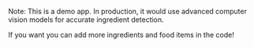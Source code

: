 Note: This is a demo app. In production, it would use advanced computer vision models for accurate ingredient detection.

If you want you can add more ingredients and food items in the code! 
